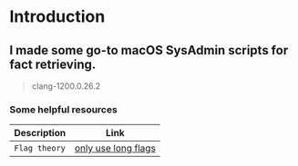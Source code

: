 # Introduction 
## I made some go-to macOS SysAdmin scripts for fact retrieving. 
> clang-1200.0.26.2
### Some helpful resources

| Description | Link |
| --- | --- |
| `Flag theory` | [only use long flags](https://changelog.com/posts/use-long-flags-when-scripting) |
